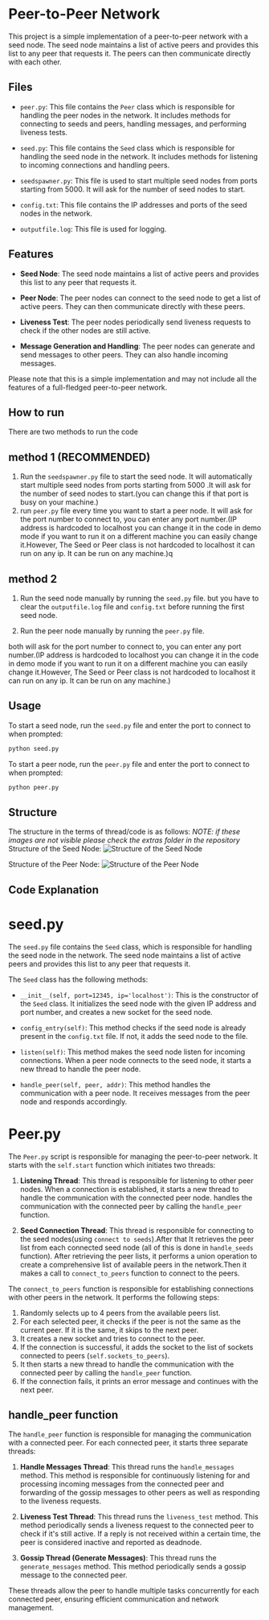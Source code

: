 # Peer-to-Peer Network

This project is a simple implementation of a peer-to-peer network with a seed node. The seed node maintains a list of active peers and provides this list to any peer that requests it. The peers can then communicate directly with each other.

## Files

- `peer.py`: This file contains the `Peer` class which is responsible for handling the peer nodes in the network. It includes methods for connecting to seeds and peers, handling messages, and performing liveness tests.

- `seed.py`: This file contains the `Seed` class which is responsible for handling the seed node in the network. It includes methods for listening to incoming connections and handling peers.

- `seedspawner.py`: This file is used to start multiple seed nodes from ports starting from 5000. It will ask for the number of seed nodes to start.
- `config.txt`: This file contains the IP addresses and ports of the seed nodes in the network.

- `outputfile.log`: This file is used for logging.


## Features

- **Seed Node**: The seed node maintains a list of active peers and provides this list to any peer that requests it.

- **Peer Node**: The peer nodes can connect to the seed node to get a list of active peers. They can then communicate directly with these peers.

- **Liveness Test**: The peer nodes periodically send liveness requests to check if the other nodes are still active.

- **Message Generation and Handling**: The peer nodes can generate and send messages to other peers. They can also handle incoming messages.

Please note that this is a simple implementation and may not include all the features of a full-fledged peer-to-peer network.

## How to run
There are two methods to run the code
## method 1 (RECOMMENDED)
1. Run the `seedspawner.py` file to start the seed node. It will automatically start multiple seed nodes from ports starting from 5000 .It will ask for the number of seed nodes to start.(you can change this if that port is busy on your machine.)
2. run `peer.py` file every time you want to start a peer node. It will ask for the port number to connect to, you can enter any port number.(IP address is hardcoded to localhost you can change it in the code in demo mode if you want to run it on a different machine you can easily change it.However, The Seed or Peer class is not hardcoded to localhost it can run on any ip. It can be run on any machine.)q

## method 2
1. Run the seed node manually by running the `seed.py` file. but you have to clear the `outputfile.log` file and `config.txt` before running the first seed node.

2. Run the peer node manually by running the `peer.py` file.

both will ask for the port number to connect to, you can enter any port number.(IP address is hardcoded to localhost you can change it in the code in demo mode if you want to run it on a different machine you can easily change it.However, The Seed or Peer class is not hardcoded to localhost it can run on any ip. It can be run on any machine.)


## Usage

To start a seed node, run the `seed.py` file and enter the port to connect to when prompted:

```sh
python seed.py
```
To start a peer node, run the `peer.py` file and enter the port to connect to when prompted:

```sh
python peer.py
```

## Structure
The structure in the terms of thread/code is as follows:
*NOTE: if these images are not visible please check the extras folder in the repository*
Structure of the Seed Node:
![Structure of the Seed Node](extras/imageseed.png)

Structure of the Peer Node:
![Structure of the Peer Node](extras/imagepeer.png)

## Code Explanation
# seed.py

The `seed.py` file contains the `Seed` class, which is responsible for handling the seed node in the network. The seed node maintains a list of active peers and provides this list to any peer that requests it. 

The `Seed` class has the following methods:

- `__init__(self, port=12345, ip='localhost')`: This is the constructor of the `Seed` class. It initializes the seed node with the given IP address and port number, and creates a new socket for the seed node.

- `config_entry(self)`: This method checks if the seed node is already present in the `config.txt` file. If not, it adds the seed node to the file.

- `listen(self)`: This method makes the seed node listen for incoming connections. When a peer node connects to the seed node, it starts a new thread to handle the peer node.

- `handle_peer(self, peer, addr)`: This method handles the communication with a peer node. It receives messages from the peer node and responds accordingly.


# Peer.py


The `Peer.py` script is responsible for managing the peer-to-peer network. It starts with the `self.start` function which initiates two threads:

1. **Listening Thread**: This thread is responsible for listening to other peer nodes. When a connection is established, it starts a new thread to handle the communication with the connected peer node.
handles the communication with the connected peer by calling the `handle_peer` function.

2. **Seed Connection Thread**: This thread is responsible for connecting to the seed nodes(using `connect to seeds`).After that It retrieves the peer list from each connected seed node (all of this is done in `handle_seeds` function). After retrieving the peer lists, it performs a union operation to create a comprehensive list of available peers in the network.Then it makes a call to `connect_to_peers` function to connect to the peers.



The `connect_to_peers` function is responsible for establishing connections with other peers in the network. It performs the following steps:

1. Randomly selects up to 4 peers from the available peers list.
2. For each selected peer, it checks if the peer is not the same as the current peer. If it is the same, it skips to the next peer.
3. It creates a new socket and tries to connect to the peer.
4. If the connection is successful, it adds the socket to the list of sockets connected to peers (`self.sockets_to_peers`).
5. It then starts a new thread to handle the communication with the connected peer by calling the `handle_peer` function.
6. If the connection fails, it prints an error message and continues with the next peer.

## handle_peer function

The `handle_peer` function is responsible for managing the communication with a connected peer. For each connected peer, it starts three separate threads:

1. **Handle Messages Thread**: This thread runs the `handle_messages` method. This method is responsible for continuously listening for and processing incoming messages from the connected peer and forwarding of the gossip messages to other peers as well as responding to the liveness requests.

2. **Liveness Test Thread**: This thread runs the `liveness_test` method. This method periodically sends a liveness request to the connected peer to check if it's still active. If a reply is not received within a certain time, the peer is considered inactive and reported as deadnode.

3. **Gossip Thread (Generate Messages)**: This thread runs the `generate_messages` method. This method periodically sends a gossip message to the connected peer. 

These threads allow the peer to handle multiple tasks concurrently for each connected peer, ensuring efficient communication and network management.
